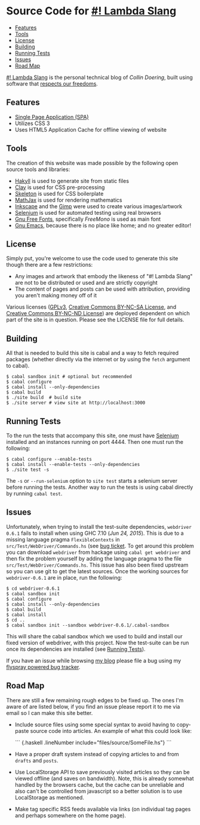 # Source Code for **[#! Lambda Slang](http://blog.rekahsoft.ca)**

* [Features](#features)
* [Tools](#tools)
* [License](#license)
* [Building](#building)
* [Running Tests](#running-tests)
* [Issues](#issues)
* [Road Map](#road-map)

[#! Lambda Slang](http://blog.rekahsoft.ca) is the personal technical blog of *Collin Doering*,
built using software that [respects our freedoms](https://www.gnu.org/philosophy/free-sw.html).

## Features <a name="features"></a>

* [Single Page Application (SPA)](http://en.wikipedia.org/wiki/Single-page_application)
* Utilizes CSS 3
* Uses HTML5 Application Cache for offline viewing of website

## Tools <a name="tools"></a>

The creation of this website was made possible by the following open source tools and libraries:

* [Hakyll][] is used to generate site from static files
* [Clay][] is used for CSS pre-processing
* [Skeleton][] is used for CSS boilerplate
* [MathJax][] is used for rendering mathematics
* [Inkscape][] and the [Gimp][] were used to create various images/artwork
* [Selenium][] is used for automated testing using real browsers
* [Gnu Free Fonts][], specifically *FreeMono* is used as main font
* [Gnu Emacs][], because there is no place like home; and no greater editor!

## License <a name="license"></a>

Simply put, you're welcome to use the code used to generate this site though there are a few restrictions:

* Any images and artwork that embody the likeness of "#! Lambda Slang" are not to be distributed or
  used and are strictly copyright
* The content of pages and posts can be used with attribution, providing you aren't making money off of it

Various licenses ([GPLv3][], [Creative Commons BY-NC-SA License][], and
[Creative Commons BY-NC-ND License][]) are deployed dependent on which part of the site is in
question. Please see the LICENSE file for full details.

## Building <a name="building"></a>

All that is needed to build this site is cabal and a way to fetch required packages (whether
directly via the internet or by using the ```fetch``` argument to cabal).

    $ cabal sandbox init # optional but recommended
    $ cabal configure
    $ cabal install --only-dependencies
    $ cabal build
    $ ./site build  # build site
    $ ./site server # view site at http://localhost:3000

## Running Tests <a name="running-tests"></a>

To the run the tests that accompany this site, one must have [Selenium][] installed and an
instances running on port 4444. Then one must run the following:

    $ cabal configure --enable-tests
    $ cabal install --enable-tests --only-dependencies
    $ ./site test -s

The `-s` or `--run-selenium` option to `site test` starts a selenium server before running the
tests. Another way to run the tests is using cabal directly by running `cabal test`.

## Issues <a name="issues"></a>

Unfortunately, when trying to install the test-suite dependencies, `webdriver 0.6.1` fails to
install when using GHC 7.10 (*Jun 24, 2015*). This is due to a missing language pragma
`FlexibleContexts` in `src/Test/WebDriver/Commands.hs` (see
[bug ticket](https://github.com/kallisti-dev/hs-webdriver/issues/71). To get around this
problem you can download `webdriver` from hackage using `cabal get webdriver` and then fix the
problem yourself by adding the language pragma to the file `src/Test/WebDriver/Commands.hs`.
This issue has also been fixed upstream so you can use git to get the latest sources. Once the
working sources for `webdriver-0.6.1` are in place, run the following:

    $ cd webdriver-0.6.1
    $ cabal sandbox init
    $ cabal configure
    $ cabal install --only-dependencies
    $ cabal build
    $ cabal install
    $ cd ..
    $ cabal sandbox init --sandbox webdriver-0.6.1/.cabal-sandbox

This will share the cabal sandbox which we used to build and install our fixed version of
webdriver, with this project. Now the test-suite can be run once its dependencies are installed
(see [Running Tests](#running-tests)).

If you have an issue while browsing [my blog](http://blog.rekahsoft.ca) please file a bug using
my [flyspray powered bug tracker](https://bugs.rekahsoft.ca/index.php?project=9).

## Road Map <a name="road-map"></a>

There are still a few remaining rough edges to be fixed up. The ones I'm aware of are listed
below, if you find an issue please report it to me via email so I can make this site better.

* Include source files using some special syntax to avoid having to copy-paste source code into
articles. An example of what this could look like:

    \`\`\` {.haskell .lineNumber include="files/source/SomeFile.hs"}
    \`\`\`

* Have a proper draft system instead of copying articles to and from `drafts` and `posts`.
* Use LocalStorage API to save previously visited articles so they can be viewed offline (and
  saves on bandwidth). Note, this is already somewhat handled by the browsers cache, but the
  cache can be unreliable and also can't be controlled from javascript so a better solution is
  to use LocalStorage as mentioned.
* Make tag specific RSS feeds available via links (on individual tag pages and perhaps somewhere on the home page).

[Hakyll]: http://jaspervdj.be/hakyll/
[Clay]: http://fvisser.nl/clay/
[Skeleton]: http://www.getskeleton.com/
[JQuery]: http://jquery.com
[JQuery-address]: https://github.com/asual/jquery-address
[MathJax]: http://www.mathjax.org/
[Selenium]: http://docs.seleniumhq.org/
[Inkscape]: http://inkscape.org/
[Gimp]: http://www.gimp.org/
[Gnu Emacs]: http://www.gnu.org/software/emacs/
[Gnu Free Fonts]: http://www.gnu.org/software/freefont/

[GPLv3]: https://www.gnu.org/licenses/gpl.html
[Creative Commons BY-NC-SA License]: http://creativecommons.org/licenses/by-nc-sa/4.0/
[Creative Commons BY-NC-ND License]: http://creativecommons.org/licenses/by-nc-nd/4.0/
